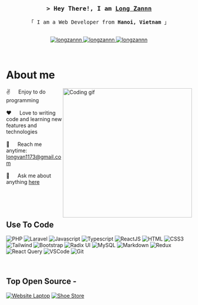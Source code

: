 <!-- Intro  -->
<h3 align="center">
        <samp>&gt; Hey There!, I am
                <b><a target="_blank" href="https://alsiam.com">Long Zannn</a></b>
        </samp>
</h3>


<p align="center"> 
  <samp>
    「 I am a Web Developer from <b>Hanoi, Vietnam</b> 」
    <br>
    <br>
  </samp>
</p>

<p align="center">
 <a href="https://www.linkedin.com/in/v%C4%83n-long-622b3729b/" target="_blank">
  <img src="https://img.shields.io/badge/LinkedIn-0077B5?style=for-the-badge&logo=linkedin&logoColor=white" alt="longzannn"/>
 </a>
 <a href="https://www.instagram.com/_longzannn703/" target="_blank">
  <img src="https://img.shields.io/badge/Instagram-fe4164?style=for-the-badge&logo=instagram&logoColor=white" alt="longzannn" />
 </a> 
 <a href="https://www.facebook.com/LongZannn1107" target="_blank">
  <img src="https://img.shields.io/badge/Facebook-20BEFF?&style=for-the-badge&logo=facebook&logoColor=white" alt="longzannn"  />
  </a> 
</p>
<br />

<!-- About Section -->
 # About me
 
<p>
 <img align="right" width="350" src="/assets/programmer.gif" alt="Coding gif" />
  
 ✌️ &emsp; Enjoy to do programming<br/><br/>
 ❤️ &emsp; Love to writing code and learning new features and technologies<br/><br/>
 📧 &emsp; Reach me anytime: longvan1173@gmail.com<br/><br/>
 💬 &emsp; Ask me about anything [here](https://github.com/longzannn/longzannn/issues)

</p>

<br/>
<br/>
<br/>

## Use To Code

![PHP](https://img.shields.io/badge/PHP-777BB4?style=for-the-badge&labelColor=black&logo=php&logoColor=777BB4)
![Laravel](https://img.shields.io/badge/Laravel-FF2D20?style=for-the-badge&labelColor=black&logo=laravel&logoColor=FF2D20)
![Javascript](https://img.shields.io/badge/Javascript-F0DB4F?style=for-the-badge&labelColor=black&logo=javascript&logoColor=F0DB4F)
![Typescript](https://img.shields.io/badge/Typescript-007acc?style=for-the-badge&labelColor=black&logo=typescript&logoColor=007acc)
![ReactJS](https://img.shields.io/badge/-React-61DBFB?style=for-the-badge&labelColor=black&logo=react&logoColor=61DBFB)
![HTML](https://img.shields.io/badge/HTML5-E34F26?style=for-the-badge&logo=html5&logoColor=white)
![CSS3](https://img.shields.io/badge/CSS3-1572B6?style=for-the-badge&logo=css3&logoColor=white)
![Tailwind](https://img.shields.io/badge/Tailwind_CSS-092749?style=for-the-badge&logo=tailwindcss&logoColor=06B6D4&labelColor=000000)
![Bootstrap](https://img.shields.io/badge/Bootstrap-563D7C?style=for-the-badge&logo=bootstrap&logoColor=white)
![Radix UI](https://img.shields.io/badge/Radix_UI-7D4CDB?style=for-the-badge&labelColor=black&logoColor=7D4CDB)
![MySQL](https://img.shields.io/badge/MySQL-4479A1?style=for-the-badge&labelColor=black&logo=mysql&logoColor=4479A1)
![Markdown](https://img.shields.io/badge/Markdown-000000?style=for-the-badge&logo=markdown&logoColor=white)
![Redux](https://img.shields.io/badge/Redux-593D88?style=for-the-badge&logo=redux&logoColor=white)
![React Query](https://img.shields.io/badge/-React_Query-FF4154?style=for-the-badge&logo=react%20query&logoColor=white)
![VSCode](https://img.shields.io/badge/Visual_Studio-0078d7?style=for-the-badge&logo=visual%20studio&logoColor=white)
![Git](https://img.shields.io/badge/Git-F05032?style=for-the-badge&logo=git&logoColor=white)

<br/>

## Top Open Source -
[![Website Laptop](https://github-readme-stats.vercel.app/api/pin/?username=longzannn&repo=website-laptop&border_color=7F3FBF&bg_color=0D1117&title_color=C9D1D9&text_color=8B949E&icon_color=7F3FBF)](https://github.com/longzannn/website-laptop)
[![Shoe Store](https://github-readme-stats.vercel.app/api/pin/?username=longzannn&repo=shoe-store&border_color=7F3FBF&bg_color=0D1117&title_color=C9D1D9&text_color=8B949E&icon_color=7F3FBF)](https://github.com/longzannn/shoe-store)




